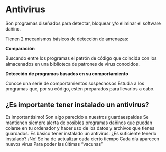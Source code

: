 # Antivirus 

Son programas diseñados para detectar, bloquear y/o eliminar el software dañino.

Tienen 2 mecanismos básicos de detección de amenazas: 

**Comparación**

Buscando entre los programas el patrón de código que coincida con los almacenados en una biblioteca de patrones de virus conocidos. 

**Detección de programas basados en su comportamiento**

Conoce una serie de comportamientos sospechosos
Estudia a los programas que, por su código, estén preparados para llevarlos a cabo. 

## ¿Es importante tener instalado un antivirus?

Es importantísimo!
Son algo parecido a nuestros guardaespaldas
Se mantienen siempre alerta de posibles programas dañinos que puedan colarse en tu ordenador y hacer uso de los datos y archivos que tienes guardados. 
Es básico tener instalado un antivirus. 
¿Es suficiente tenerlo instalado?
¡No! Se ha de actualizar cada cierto tiempo
Cada día aparecen nuevos virus
Para poder las últimas “vacunas”
